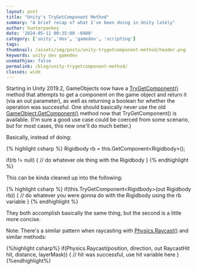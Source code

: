 ```yaml
---
layout: post
title: "Unity's TryGetComponent Method"
summary: "A brief recap of what I've been doing in Unity lately"
author: hunterpankey
date: '2024-05-11 00:35:00 -0400'
category: ['unity','dev', 'gamedev', 'scripting']
tags: 
thumbnail: /assets/img/posts/unity-trygetcomponent-method/header.png
keywords: unity dev gamedev
usemathjax: false
permalink: /blog/unity-trygetcomponent-method/
classes: wide
---
```

Starting in Unity 2019.2, GameObjects now have a [TryGetComponent()][trygetcomponent] method that attempts to get a component on the game object and return it (via an out parameter), as well as returning a boolean for whether the operation was successful. One should basically never use the old [GameObject.GetComponent()][getcomponent] method now that TryGetComponent() is available. (I'm sure a good use case could be coerced from some scenario, but for most cases, this new one'll do much better.)

Basically, instead of doing:

{% highlight csharp %}
Rigidbody rb = this.GetComponent&lt;Rigidbody&gt;();

if(rb != null)
{
  // do whatever ole thing with the Rigidbody
}
{% endhighlight %}

This can be kinda cleaned up into the following:

{% highlight csharp %}
if(this.TryGetComponent&lt;Rigidbody&gt;(out Rigidbody rb))
{
  // do whatever you were gonna do with the Rigidbody using the rb variable
}
{% endhighlight %}

They both accomplish basically the same thing, but the second is a little more concise.

Note: There's a similar pattern when raycasting with [Physics.Raycast()][physics-raycast] and similar methods:

{%highlight csharp%}
if(Physics.Raycast(position, direction, out RaycastHit hit, distance, layerMask))
{
  // hit was successful, use hit variable here
}
{%endhighlight%}

[trygetcomponent]: https://docs.unity3d.com/ScriptReference/Component.TryGetComponent.html
[getcomponent]: https://docs.unity3d.com/ScriptReference/Component.GetComponent.html
[physics-raycast]: https://docs.unity3d.com/2019.2/Documentation/ScriptReference/Physics.Raycast.html